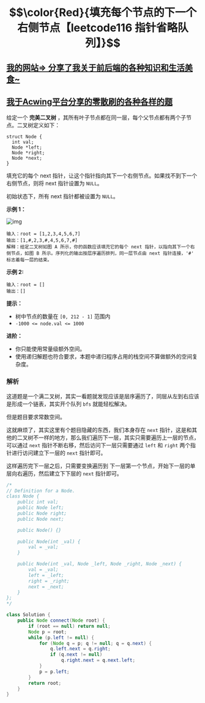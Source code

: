 # $$\color{Red}{填充每个节点的下一个右侧节点【leetcode116 指针省略队列】}$$

## [我的网站=> 分享了我关于前后端的各种知识和生活美食~](https://www.fanxy.cloud)

## [我于Acwing平台分享的零散刷的各种各样的题](https://www.acwing.com/blog/content/33005/) 

给定一个 **完美二叉树** ，其所有叶子节点都在同一层，每个父节点都有两个子节点。二叉树定义如下：

```
struct Node {
  int val;
  Node *left;
  Node *right;
  Node *next;
}
```

填充它的每个 next 指针，让这个指针指向其下一个右侧节点。如果找不到下一个右侧节点，则将 next 指针设置为 `NULL`。

初始状态下，所有 next 指针都被设置为 `NULL`。

 

**示例 1：**

![img](https://assets.leetcode.com/uploads/2019/02/14/116_sample.png)

```
输入：root = [1,2,3,4,5,6,7]
输出：[1,#,2,3,#,4,5,6,7,#]
解释：给定二叉树如图 A 所示，你的函数应该填充它的每个 next 指针，以指向其下一个右侧节点，如图 B 所示。序列化的输出按层序遍历排列，同一层节点由 next 指针连接，'#' 标志着每一层的结束。
```



**示例 2:**

```
输入：root = []
输出：[]
```

 

**提示：**

- 树中节点的数量在 `[0, 212 - 1]` 范围内
- `-1000 <= node.val <= 1000`

 

**进阶：**

- 你只能使用常量级额外空间。
- 使用递归解题也符合要求，本题中递归程序占用的栈空间不算做额外的空间复杂度。



### 解析

这道题是一个满二叉树，其实一看题就发现应该是层序遍历了，同层从左到右应该是形成一个链表，其实开个队列 `bfs` 就能轻松解决。

但是题目要求常数空间。

这就麻烦了，其实这里有个题目隐藏的东西，我们本身存在 `next` 指针，这是和其他的二叉树不一样的地方，那么我们遍历下一层，其实只需要遍历上一层的节点，可以通过 `next` 指针不断右移，然后访问下一层只需要通过 `left` 和 `right` 两个指针进行访问建立下一层的 `next` 指针即可。

这样遍历完下一层之后，只需要变换遍历到 下一层第一个节点，开始下一层的单层向右遍历，然后建立下下层的 `next` 指针即可。

```java
/*
// Definition for a Node.
class Node {
    public int val;
    public Node left;
    public Node right;
    public Node next;

    public Node() {}
    
    public Node(int _val) {
        val = _val;
    }

    public Node(int _val, Node _left, Node _right, Node _next) {
        val = _val;
        left = _left;
        right = _right;
        next = _next;
    }
};
*/

class Solution {
    public Node connect(Node root) {
        if (root == null) return null;
        Node p = root;
        while (p.left != null) {
            for (Node q = p; q != null; q = q.next) {
                q.left.next = q.right;
                if (q.next != null) 
                    q.right.next = q.next.left;
            }
            p = p.left;
        }
        return root;
    }
}
```

